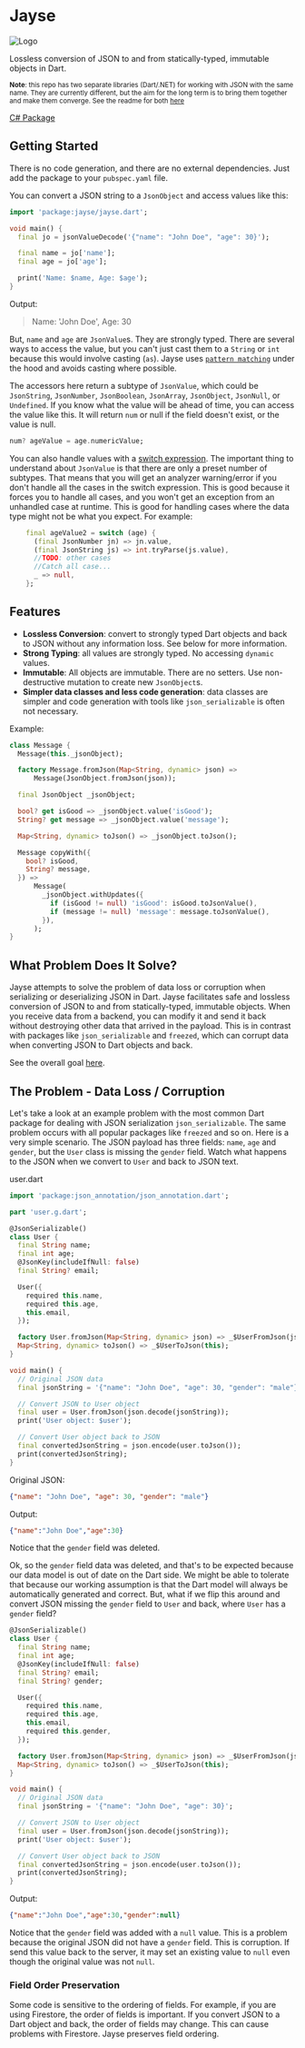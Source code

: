# Jayse

![Logo](https://github.com/MelbourneDeveloper/Jayse/raw/main/Images/IconSmall.png) 

Lossless conversion of JSON to and from statically-typed, immutable objects in Dart.

<small>**Note**: this repo has two separate libraries (Dart/.NET) for working with JSON with the same name. They are currently different, but the aim for the long term is to bring them together and make them converge. See the readme for both [here](../../README.md)</small>

[C# Package](../dotnet/)

## Getting Started

There is no code generation, and there are no external dependencies. Just add the package to your `pubspec.yaml` file.

You can convert a JSON string to a `JsonObject` and access values like this:

```dart
import 'package:jayse/jayse.dart';

void main() {
  final jo = jsonValueDecode('{"name": "John Doe", "age": 30}');

  final name = jo['name'];
  final age = jo['age'];

  print('Name: $name, Age: $age');
}
```

Output: 
> Name: 'John Doe', Age: 30

But, `name` and `age` are `JsonValue`s. They are strongly typed. There are several ways to access the value, but you can't just cast them to a `String` or `int` because this would involve casting (`as`). Jayse uses [`pattern matching`](https://dart.dev/language/patterns) under the hood and avoids casting where possible. 

The accessors here return a subtype of `JsonValue`, which could be `JsonString`, `JsonNumber`, `JsonBoolean`, `JsonArray`, `JsonObject`, `JsonNull`, or `Undefined`. If you know what the value will be ahead of time, you can access the value like this. It will return `num` or null if the field doesn't exist, or the value is null.

```dart
num? ageValue = age.numericValue;
```

You can also handle values with a [switch expression](https://www.christianfindlay.com/blog/dart-switch-expressions). The important thing to understand about `JsonValue` is that there are only a preset number of subtypes. That means that you will get an analyzer warning/error if you don't handle all the cases in the switch expression. This is good because it forces you to handle all cases, and you won't get an exception from an unhandled case at runtime. This is good for handling cases where the data type might not be what you expect. For example:

```dart
    final ageValue2 = switch (age) {
      (final JsonNumber jn) => jn.value,
      (final JsonString js) => int.tryParse(js.value),
      //TODO: other cases
      //Catch all case...
      _ => null,
    };
```

## Features

- **Lossless Conversion**: convert to strongly typed Dart objects and back to JSON without any information loss. See below for more information.
- **Strong Typing**: all values are strongly typed. No accessing `dynamic` values.
- **Immutable**: All objects are immutable. There are no setters. Use non-destructive mutation to create new `JsonObject`s.
- **Simpler data classes and less code generation**: data classes are simpler and code generation with tools like `json_serializable` is often not necessary.

Example:
```dart
class Message {
  Message(this._jsonObject);

  factory Message.fromJson(Map<String, dynamic> json) =>
      Message(JsonObject.fromJson(json));

  final JsonObject _jsonObject;

  bool? get isGood => _jsonObject.value('isGood');
  String? get message => _jsonObject.value('message');

  Map<String, dynamic> toJson() => _jsonObject.toJson();

  Message copyWith({
    bool? isGood,
    String? message,
  }) =>
      Message(
        _jsonObject.withUpdates({
          if (isGood != null) 'isGood': isGood.toJsonValue(),
          if (message != null) 'message': message.toJsonValue(),
        }),
      );
}
```


## What Problem Does It Solve?

Jayse attempts to solve the problem of data loss or corruption when serializing or deserializing JSON in Dart. Jayse facilitates safe and lossless conversion of JSON to and from statically-typed, immutable objects. When you receive data from a backend, you can modify it and send it back without destroying other data that arrived in the payload. This is in contrast with packages like `json_serializable` and `freezed`, which can corrupt data when converting JSON to Dart objects and back.

See the overall goal [here](../../README.md).

## The Problem - Data Loss / Corruption

Let's take a look at an example problem with the most common Dart package for dealing with JSON serialization `json_serializable`. The same problem occurs with all popular packages like `freezed` and so on. Here is a very simple scenario. The JSON payload has three fields: `name`, `age` and `gender`, but the `User` class is missing the `gender` field. Watch what happens to the JSON when we convert to `User` and back to JSON text.

user.dart
```dart
import 'package:json_annotation/json_annotation.dart';

part 'user.g.dart';

@JsonSerializable()
class User {
  final String name;
  final int age;
  @JsonKey(includeIfNull: false)
  final String? email;

  User({
    required this.name,
    required this.age,
    this.email,
  });

  factory User.fromJson(Map<String, dynamic> json) => _$UserFromJson(json);
  Map<String, dynamic> toJson() => _$UserToJson(this);
}
```

```dart
void main() {
  // Original JSON data
  final jsonString = '{"name": "John Doe", "age": 30, "gender": "male"}';

  // Convert JSON to User object
  final user = User.fromJson(json.decode(jsonString));
  print('User object: $user');

  // Convert User object back to JSON
  final convertedJsonString = json.encode(user.toJson());
  print(convertedJsonString);
}
```

Original JSON:
```json
{"name": "John Doe", "age": 30, "gender": "male"}
```

Output:
```json
{"name":"John Doe","age":30}
```

Notice that the `gender` field was deleted.

Ok, so the `gender` field data was deleted, and that's to be expected because our data model is out of date on the Dart side. We might be able to tolerate that because our working assumption is that the Dart model will always be automatically generated and correct. But, what if we flip this around and convert JSON missing the `gender` field to `User` and back, where `User` has a `gender` field?

```dart
@JsonSerializable()
class User {
  final String name;
  final int age;
  @JsonKey(includeIfNull: false)
  final String? email;
  final String? gender;

  User({
    required this.name,
    required this.age,
    this.email,
    required this.gender,
  });

  factory User.fromJson(Map<String, dynamic> json) => _$UserFromJson(json);
  Map<String, dynamic> toJson() => _$UserToJson(this);
}
```

```dart
void main() {
  // Original JSON data
  final jsonString = '{"name": "John Doe", "age": 30}';

  // Convert JSON to User object
  final user = User.fromJson(json.decode(jsonString));
  print('User object: $user');

  // Convert User object back to JSON
  final convertedJsonString = json.encode(user.toJson());
  print(convertedJsonString);
}
```

Output:

```json
{"name":"John Doe","age":30,"gender":null}
```

Notice that the `gender` field was added with a `null` value. This is a problem because the original JSON did not have a `gender` field. This is corruption. If send this value back to the server, it may set an existing value to `null` even though the original value was not `null`.

### Field Order Preservation

Some code is sensitive to the ordering of fields. For example, if you are using Firestore, the order of fields is important. If you convert JSON to a Dart object and back, the order of fields may change. This can cause problems with Firestore. Jayse preserves field ordering.